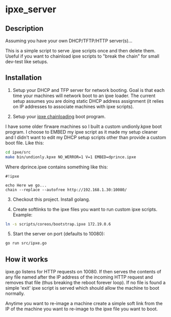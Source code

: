 ipxe\_server
============

Description
-----------

Assuming you have your own DHCP/TFTP/HTTP server(s)...

This is a simple script to serve .ipxe scripts once and then delete them.
Useful if you want to chainload ipxe scripts to "break the chain" for
small dev-test like setups.

Installation
------------

1. Setup your DHCP and TFP server for network booting. Goal is that each
 time your machines will network boot to an ipxe loader. The current
 setup assumes you are doing static DHCP address assignment (it relies
 on IP addresses to associate machines with ipxe scripts).

2. Setup your [ipxe chainloading](http://ipxe.org/howto/chainloading) boot
program.

 I have some older firware machines so I built a custom undionly.kpxe boot
 program. I choose to EMBED my ipxe script as it made my setup cleaner
 and I didn't want to edit my DHCP setup scripts other than provide
 a custom boot file. Like this:

```bash
cd ipxe/src
make bin/undionly.kpxe NO_WERROR=1 V=1 EMBED=dprince.ipxe
```

Where dprince.ipxe contains something like this:

```
#!ipxe

echo Here we go...
chain --replace --autofree http://192.168.1.30:10080/
```

3. Checkout this project. Install golang.

4. Create softlinks to the ipxe files you want to run custom ipxe scripts.
Example:

```bash
ln -s scripts/coreos/bootstrap.ipxe 172.19.0.6
```

5. Start the server on port (defaults to 10080):
```bash
go run src/ipxe.go
```

How it works
------------

ipxe.go listens for HTTP requests on 10080. If then serves the contents of
any file named after the IP address of the incoming HTTP request and removes
that file (thus breaking the reboot forever loop). If no file is
found a simple 'exit' ipxe script is served which should allow the machine
to boot normally.

Anytime you want to re-image a machine create a simple soft link from the
IP of the machine you want to re-image to the ipxe file you want to boot.
